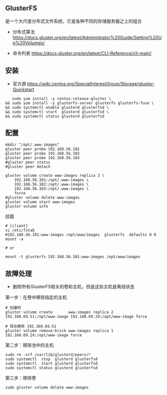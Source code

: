 ## GlusterFS

是一个大尺度分布式文件系统，它是各种不同的存储服务器之上的组合

*   分布式算法 <https://docs.gluster.org/en/latest/Administrator%20Guide/Setting%20Up%20Volumes/>

*   命令列表 <https://docs.gluster.org/en/latest/CLI-Reference/cli-main/>





## 安装

*   官方源 <https://wiki.centos.org/SpecialInterestGroup/Storage/gluster-Quickstart>

```shell
   sudo yum install -y centos-release-gluster \
&& sudo yum install -y glusterfs-server glusterfs glusterfs-fuse \
&& sudo systemctl enable glusterd glusterfsd \
&& sudo systemctl start  glusterd glusterfsd \
&& sudo systemctl status glusterd glusterfsd
```





## 配置

```shell
mkdir "/opt/.www-images"
gluster peer probe 192.168.56.101
gluster peer probe 192.168.56.102
gluster peer probe 192.168.56.103
#gluster peer status
#gluster peer detach

gluster volume create www-images replica 3 \
    192.168.56.101:/opt/.www-images \
    192.168.56.102:/opt/.www-images \
    192.168.56.103:/opt/.www-images \
    force
#gluster volume delete www-images
gluster volume start www-images
gluster volume info
```

挂载

```shell
# [client]
vi /etc/fstab
#192.168.56.101:www-images /opt/www/images  glusterfs  defaults 0 0
mount -a

# or

mount -t glusterfs 192.168.56.101:www-images /opt/www/images
```





## 故障处理

*   删除所有GlusterFS相关的卷和主机，但是这些主机是离线状态

第一步：在卷中移除指定的主机

```shell
# 创建时
gluster volume create       www-images replica 2 192.168.69.51:/opt/www-image 192.168.69.24:/opt/www-image force

# 现在移除 192.168.69.51
gluster volume remove-brick www-images replica 1                              192.168.69.24:/opt/www-image force
```

第二步：移除池中的主机

```shell
sudo rm -vrf /var/lib/glusterd/peers/*
sudo systemctl  stop  glusterd glusterfsd
sudo systemctl  start glusterd glusterfsd
sudo systemctl status glusterd glusterfsd
```

第三步：移除卷

```shell
sudo gluster volume delete www-images
```

